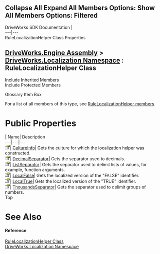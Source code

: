        

 Collapse All Expand All  Members Options: Show All  Members Options: Filtered   
---  
DriveWorks SDK Documentation  |   
---|---  
RuleLocalizationHelper Class Properties   
  
[DriveWorks.Engine Assembly](topic2156.md) > [DriveWorks.Localization Namespace](topic10015.md) : RuleLocalizationHelper Class  
---  
  
Include Inherited Members    
Include Protected Members    


Glossary Item Box

For a list of all members of this type, see [RuleLocalizationHelper members](topic10019.md).

# Public Properties

| Name| Description  
---|---|---  
![Public Property](dotnetimages/publicProperty.gif)| [CultureInfo](topic10032.md)| Gets the culture for which the localization helper was constructed.   
![Public Property](dotnetimages/publicProperty.gif)| [DecimalSeparator](topic10033.md)| Gets the separator used to decimals.   
![Public Property](dotnetimages/publicProperty.gif)| [ListSeparator](topic10034.md)| Gets the separator used to delimit lists of values, for example, function arguments.   
![Public Property](dotnetimages/publicProperty.gif)| [LocalFalse](topic10035.md)| Gets the localized version of the "FALSE" identifier.   
![Public Property](dotnetimages/publicProperty.gif)| [LocalTrue](topic10036.md)| Gets the localized version of the "TRUE" identifier.   
![Public Property](dotnetimages/publicProperty.gif)| [ThousandsSeparator](topic10037.md)| Gets the separator used to delimit groups of numbers.   
Top

# See Also

#### Reference

[RuleLocalizationHelper Class](topic10018.md)   
[DriveWorks.Localization Namespace](topic10015.md)


